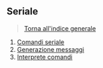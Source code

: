 ## Seriale

>[Torna all'indice generale](index.md)
1. [Comandi seriale](seriale.md)
2. [Generazione messaggi](serialegenerazionecmd.md)
3. [Interprete comandi](serialeInterpreteComandi.md)
<!--stackedit_data:
eyJoaXN0b3J5IjpbLTkzNzkyODY3OV19
-->